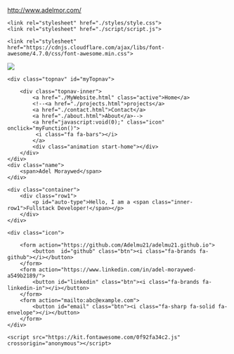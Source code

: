 
http://www.adelmor.com/
<!DOCTYPE html>
<html lang="en">
<head>
    <meta charset="UTF-8">
    <meta http-equiv="X-UA-Compatible" content="IE=edge">
    <meta name="viewport" content="width=device-width, initial-scale=1.0">
    <title>My Website</title>

    <link rel="stylesheet" href="./styles/style.css">
    <link rel="stylesheet" href="./script/script.js">
    
    <link rel="stylesheet" href="https://cdnjs.cloudflare.com/ajax/libs/font-awesome/4.7.0/css/font-awesome.min.css">

    

</head>



<body>
    <img src="https://images.unsplash.com/photo-1534447677768-be436bb09401?ixlib=rb-4.0.3&ixid=MnwxMjA3fDB8MHxwaG90by1wYWdlfHx8fGVufDB8fHx8&auto=format&fit=crop&w=1194&q=80" autoplay loop playsinline muted />

    <div class="topnav" id="myTopnav">
        
        <div class="topnav-inner">
            <a href="./MyWebsite.html" class="active">Home</a>
            <!--<a href="./projects.html">projects</a>
            <a href="./contact.html">Contact</a>
            <a href="./about.html">About</a>-->
            <a href="javascript:void(0);" class="icon" onclick="myFunction()">
             <i class="fa fa-bars"></i>
            </a>
            <div class="animation start-home"></div>
        </div>
    </div>
    <div class="name">
        <span>Adel Moraywed</span>
    </div>

    <div class="container">
        <div class="row1">
            <p id="auto-type">Hello, I am a <span class="inner-row1">Fullstack Developer!</span></p>
        </div>
    </div>
    
    <div class="icon">
        
        <form action="https://github.com/Adelmu21/adelmu21.github.io">
            <button  id="github" class="btn"><i class="fa-brands fa-github"></i></button>
        </form>
        <form action="https://www.linkedin.com/in/adel-moraywed-a549b2189/">
            <button id="linkedin" class="btn"><i class="fa-brands fa-linkedin-in"></i></button>
        </form>
        <form action="mailto:abc@example.com">
            <button id="email" class="btn"><i class="fa-sharp fa-solid fa-envelope"></i></button>
        </form>
    </div>

    <script src="https://kit.fontawesome.com/0f92fa34c2.js" crossorigin="anonymous"></script>
</body>
</html>
